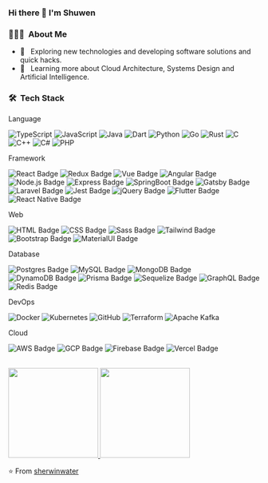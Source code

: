### Hi there 👋 I'm Shuwen

<h3> 👨🏻‍💻 &nbsp;About Me </h3>

- 🤔 &nbsp; Exploring new technologies and developing software solutions and quick hacks.
- 🌱 &nbsp; Learning more about Cloud Architecture, Systems Design and Artificial Intelligence.

<h3> 🛠 &nbsp;Tech Stack</h3>
<p>Language</p>

![TypeScript](https://img.shields.io/badge/TypeScript-007ACC?style=style=flat-square&&logo=typescript&logoColor=white)
![JavaScript](https://img.shields.io/badge/JavaScript-323330?style=flat-square&logo=javascript&logoColor=F7DF1E)
![Java](https://img.shields.io/badge/Java-ED8B00?style=flat-square&logo=java&logoColor=white)
![Dart](https://img.shields.io/badge/Go-00ADD8?style=flat-square&logo=go&logoColor=white)
![Python](https://img.shields.io/badge/Python-3776AB?style=flat-square&logo=python&logoColor=white)
![Go](https://img.shields.io/badge/Dart-0175C2?style=flat-square&logo=dart&logoColor=white)
![Rust](https://img.shields.io/badge/Rust-000000?style=flat-square&logo=rust&logoColor=white)
![C](https://img.shields.io/badge/C-00599C?style=flat-square&logo=c&logoColor=white)
![C++](https://img.shields.io/badge/C%2B%2B-00599C?style=flat-square&logo=c%2B%2B&logoColor=white)
![C#](https://img.shields.io/badge/C%23-239120?style=flat-square&logo=c-sharp&logoColor=white)
![PHP](https://img.shields.io/badge/PHP-777BB4?style=flat-square&logo=php&logoColor=white)

<p>Framework</p>

![React Badge](https://img.shields.io/badge/-React-61DBFB?style=flat-square&labelColor=black&logo=react&logoColor=61DBFB)
![Redux Badge](https://img.shields.io/badge/-Redux-764ABC?style=flat-square&labelColor=black&logo=redux&logoColor=764ABC)
![Vue Badge](https://img.shields.io/badge/Vue.js-35495E?style=flat-square&logo=vue.js&logoColor=4FC08D)
![Angular Badge](https://img.shields.io/badge/Angular-DD0031?style=flat-square&logo=angular&logoColor=white)
![Node.js Badge](https://img.shields.io/badge/-Node.js-339933?style=flat-square&labelColor=black&logo=node.js&logoColor=339933)
![Express Badge](https://img.shields.io/badge/-Express-000000?style=flat-square&labelColor=black&logo=express&logoColor=fff)
![SpringBoot Badge](https://img.shields.io/badge/Spring-6DB33F?style=flat-square&logo=spring&logoColor=white)
![Gatsby Badge](https://img.shields.io/badge/-Gatsby-663399?style=flat-square&labelColor=black&logo=gatsby&logoColor=663399)
![Laravel Badge](https://img.shields.io/badge/Laravel-FF2D20?style=flat-square&logo=laravel&logoColor=white)
![Jest Badge](https://img.shields.io/badge/-Jest-C21325?style=flat-square&labelColor=black&logo=jest&logoColor=C21325)
![jQuery Badge](https://img.shields.io/badge/jQuery-0769AD?style=flat-square&logo=jquery&logoColor=white)
![Flutter Badge](https://img.shields.io/badge/Flutter-02569B?style=flat-square&logo=flutter&logoColor=white)
![React Native Badge](https://img.shields.io/badge/React_Native-20232A?style=flat-square&logo=react&logoColor=61DAFB)

<p>Web</p>

![HTML Badge](https://img.shields.io/badge/-HTML-E34F26?style=flat-square&labelColor=black&logo=html5&logoColor=E34F26)
![CSS Badge](https://img.shields.io/badge/-CSS-1572B6?style=flat-square&labelColor=black&logo=css3&logoColor=1572B6)
![Sass Badge](https://img.shields.io/badge/-Sass-CC6699?style=flat-square&labelColor=black&logo=sass&logoColor=CC6699)
![Tailwind Badge](https://img.shields.io/badge/Tailwind_CSS-38B2AC?style=flat-square&logo=tailwind-css&logoColor=white)
![Bootstrap Badge](https://img.shields.io/badge/Bootstrap-563D7C?style=flat-square&logo=bootstrap&logoColor=white)
![MaterialUI Badge](https://img.shields.io/badge/Material--UI-0081CB?style=flat-square&logo=material-ui&logoColor=white)

<p>Database</p>

![Postgres Badge](https://img.shields.io/badge/PostgreSQL-316192?style=flat-square&logo=postgresql&logoColor=white)
![MySQL Badge](https://img.shields.io/badge/MySQL-00000F?style=flat-square&logo=mysql&logoColor=white)
![MongoDB Badge](https://img.shields.io/badge/-MongoDB-47A248?style=flat-square&labelColor=black&logo=mongodb&logoColor=47A248)
![DynamoDB Badge](https://img.shields.io/badge/Amazon%20DynamoDB-4053D6?style=flat-square&logo=Amazon%20DynamoDB&logoColor=white)
![Prisma Badge](https://img.shields.io/badge/Prisma-3982CE?style=flat-square&logo=Prisma&logoColor=white)
![Sequelize Badge](https://img.shields.io/badge/Sequelize-52B0E7?style=flat-square&logo=Sequelize&logoColor=white)
![GraphQL Badge](https://img.shields.io/badge/-GraphQL-E10098?style=flat-square&labelColor=black&logo=graphql&logoColor=E10098)
![Redis Badge](https://img.shields.io/badge/redis-%23DD0031.svg?&style=flat-square&logo=redis&logoColor=white)

<p>DevOps</p>

![Docker](https://img.shields.io/badge/docker-%230db7ed.svg?style=flat-square&logo=docker&logoColor=white)
![Kubernetes](https://img.shields.io/badge/kubernetes-%23326ce5.svg?style=flat-square&logo=kubernetes&logoColor=white)
![GitHub](https://img.shields.io/badge/github-%23121011.svg?style=flat-square&logo=github&logoColor=white)
![Terraform](https://img.shields.io/badge/terraform-%235835CC.svg?style=flat-square&logo=terraform&logoColor=white)
![Apache Kafka](https://img.shields.io/badge/Apache%20Kafka-000?style=flat-square&logo=apachekafka)

<p>Cloud</p>

![AWS Badge](https://img.shields.io/badge/Amazon_AWS-FF9900?style=flat-square&logo=amazonaws&logoColor=white)
![GCP Badge](https://img.shields.io/badge/Google_Cloud-4285F4?style=flat-square&logo=google-cloud&logoColor=white)
![Firebase Badge](https://img.shields.io/badge/-Firebase-FFCA28?style=flat-square&labelColor=black&logo=firebase&logoColor=FFCA28)
![Vercel Badge](https://img.shields.io/badge/Vercel-000000?style=flat-square&logo=vercel&logoColor=white)

<br/>

<a href="https://github.com/sherwinwater">
    <img height="180em" src="https://github-readme-stats.vercel.app/api?username=sherwinwater&theme=cobalt&show_icons=true" />
  <img height="180em" src="https://github-readme-stats.vercel.app/api/top-langs/?username=sherwinwater&theme=cobalt&layout=compact" />
</a>

<br/>

⭐️ From [sherwinwater](https://github.com/sherwinwater)

<!-- https://dev.to/envoy_/150-badges-for-github-pnk -->
<!-- https://ileriayo.github.io/markdown-badges/ -->
